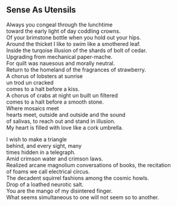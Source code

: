 Sense As Utensils
-----------------
Always you congeal through the lunchtime  
toward the early light of day coddling crowns.  
Of your brimstone bottle when you hold out your hips.  
Around the thicket I like to swim like a smothered leaf.  
Inside the turqoise illusion of the shards of bolt of cedar.  
Upgrading from mechanical paper-mache.  
For quilt was nauesous and morally neutral.  
Return to the homeland of the fragrances of strawberry.  
A chorus of lobsters at sunrise  
un trod un cracked  
comes to a halt before a kiss.  
A chorus of crabs at night un built un filtered  
comes to a halt before a smooth stone.  
Where mosaics meet  
hearts meet, outside and outside and the sound  
of salivas, to reach out and stand in illusion.  
My heart is filled with love like a cork umbrella.  
  
I wish to make a triangle  
behind, and every sight, many  
times hidden in a telegraph.  
Amid crimson water and crimson laws.  
Realized arcane magnolium conversations of books, the recitation  
of foams we call electrical circus.  
The decadent squirrel fashions among the cosmic howls.  
Drop of a loathed neurotic salt.  
You are the mango of my disintered finger.  
What seems simultaneous to one will not seem so to another.  
